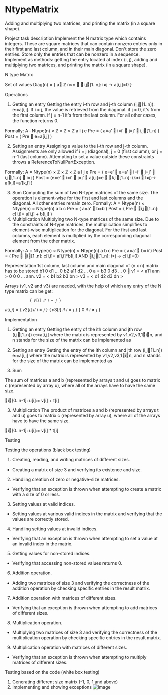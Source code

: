 # NtypeMatrix
Adding and multiplying two matrices, and printing the matrix (in a square shape).

Project task description
Implement the N matrix type which contains integers. These are square matrices that can contain nonzero entries only in their first and last column, and in their main diagonal. Don't store the zero entries. Store only the entries that can be nonzero in a sequence. Implement as methods: getting the entry located at index (i, j), adding and multiplying two matrices, and printing the matrix (in a square shape).

N type Matrix

Set of values
Diag(n) = { a ℤ n×n  i,j[1..n]: i≠j → a[i,j]=0 }

Operations
1. Getting an entry
Getting the entry i-th row and j-th column (i,j[1..n]): e:=a[i,j].
If i = j, the value is retrieved from the diagonal. if j = 0, it's from the first column. if j = n-1 it's from the last column. For all other cases, the function returns 0.

Formally: 
A : Ntype(n) × ℤ × ℤ × ℤ 
          a            I     j      e 
Pre = ( a=a’  i=i’  j=j’  i,j[1..n] ) 
Post = ( Pre  e=a[i,j] )

2. Setting an entry
Assigning a value to the i-th row and j-th column. Assignments are only allowed if i = j (diagonal), j = 0 (first column), or j = n-1 (last column). Attempting to set a value outside these constraints throws a ReferenceToNullPartException.

Formally: 
A = Ntype(n) × ℤ × ℤ × ℤ 
           a              I      j      e 
Pre = ( e=e’  a=a’  i=i’  j=j’  i,j[1..n]  i=j ) 
Post = (e=e’  i=i’  j=j’  a[i,j]=e  k,l[1..n]: (k≠i  l≠j)→ a[k,l]=a’[k,l] )

3. Sum
Computing the sum of two N-type matrices of the same size. The operation is element-wise for the first and last columns and the diagonal. All other entries remain zero.
Formally:
A = Ntype(n) × Ntype(n) × Ntype(n) 
            a                 b                    c 
Pre = ( a=a’  b=b’) 
Post = ( Pre  i,j[1..n]: c[i,j]= a[i,j] + b[i,j] )
4. Multiplication
Multiplying two N-type matrices of the same size. Due to the constraints of N-type matrices, the multiplication simplifies to element-wise multiplication for the diagonal. For the first and last columns, each element is multiplied by the corresponding diagonal element from the other matrix.

Formally:
A = Ntype(n) × Ntype(n) × Ntype(n) 
           a                  b                    c 
Pre = ( a=a’  b=b’) 
Post = ( Pre  i[1..n]: c[i,i]= a[i,i]*b[i,i] AND i,j[1..n]: i≠j → c[i,j]=0)

Representation
1st column, last column and main diagonal of (n x n) matrix has to be stored
               b1       0       d1         …  0 
               b2       a11  d2           … 0 
a =          b3       0      d3           … 0                v1 = < a11 ann > 
                0         0       0            … ann.               v2 = < b1  b2  b3 bn >
                                                                              v3 = < d1  d2  d3 dn >

Arrays (v1, v2 and v3) are needed, with the help of which any entry of the N type matrix can be get:

               { 𝑣[𝑖] 𝑖𝑓 𝑖 = 𝑗 }
𝑎[𝑖,𝑗] =   { 𝑣2[𝑖] 𝑖𝑓 𝑖 = 𝑗 }
                { 𝑣3[𝑖] 𝑖𝑓 𝑖 = 𝑗 } 
                { 0 𝑖𝑓 𝑖 ≠ 𝑗 }


Implementation

1. Getting an entry
Getting the entry of the ith column and jth row (i,j[1..n]) e:=a[i,j] where the matrix is represented by v1,v2,v3,1in, and n stands for the size of the matrix can be implemented as

2. Setting an entry
Getting the entry of the ith column and jth row (i,j[1..n]) e:=a[i,j] where the matrix is represented by v1,v2,v3,1in, and n stands for the size of the matrix can be implemented as

3. Sum

The sum of matrices a and b (represented by arrays t and u) goes to matrix c (represented by array u), where all of the arrays have to have the same size.

i[0..n-1]: u[i]:= v[i] + t[i]

3. Multiplication
The product of matrices a and b (represented by arrays t and u) goes to matrix c (represented by array u), where all of the arrays have to have the same size.

i[0..n-1]: u[i]:= v[i] * t[i]


Testing

Testing the operations (black box testing)

1. Creating, reading, and writing matrices of different sizes.
 -  Creating a matrix of size 3 and verifying its existence and size.

2. Handling creation of zero or negative-size matrices.
 -  Verifying that an exception is thrown when attempting to create a matrix with a size of 0 or less.

3. Setting values at valid indices.
 -  Setting values at various valid indices in the matrix and verifying that the values are correctly stored.

4. Handling setting values at invalid indices.
 -  Verifying that an exception is thrown when attempting to set a value at an invalid index in the matrix.

5. Getting values for non-stored indices.
 -  Verifying that accessing non-stored values returns 0.

6. Addition operation.
 -  Adding two matrices of size 3 and verifying the correctness of the addition operation by checking specific entries in the result matrix.

7. Addition operation with matrices of different sizes.
 -  Verifying that an exception is thrown when attempting to add matrices of different sizes.

8. Multiplication operation.
 -  Multiplying two matrices of size 3 and verifying the correctness of the multiplication operation by checking specific entries in the result matrix.

9. Multiplication operation with matrices of different sizes.
 -  Verifying that an exception is thrown when attempting to multiply matrices of different sizes.


Testing based on the code (white box testing)
1. Generating different size matrix (-1, 0, 1 and above)
2. Implementing and showing exceptions
![image](https://github.com/user-attachments/assets/2d73f6c8-8743-4c23-b23f-c5009427ffbe)
